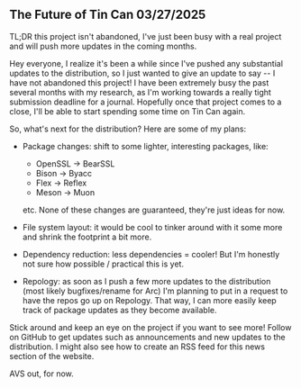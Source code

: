 The Future of Tin Can                                                 03/27/2025
--------------------------------------------------------------------------------

TL;DR this project isn't abandoned, I've just been busy with a real project and
will push more updates in the coming months.

Hey everyone, I realize it's been a while since I've pushed any substantial
updates to the distribution, so I just wanted to give an update to say -- I have
not abandoned this project! I have been extremely busy the past several months
with my research, as I'm working towards a really tight submission deadline for
a journal. Hopefully once that project comes to a close, I'll be able to start
spending some time on Tin Can again.

So, what's next for the distribution? Here are some of my plans:

  - Package changes: shift to some lighter, interesting packages, like:
      - OpenSSL -> BearSSL
      - Bison -> Byacc
      - Flex -> Reflex
      - Meson -> Muon

    etc. None of these changes are guaranteed, they're just ideas for now.

  - File system layout: it would be cool to tinker around with it some more and
    shrink the footprint a bit more.

  - Dependency reduction: less dependencies = cooler! But I'm honestly not sure
    how possible / practical this is yet.

  - Repology: as soon as I push a few more updates to the distribution (most
    likely bugfixes/rename for Arc) I'm planning to put in a request to have the
    repos go up on Repology. That way, I can more easily keep track of package
    updates as they become available.

Stick around and keep an eye on the project if you want to see more! Follow on
GitHub to get updates such as announcements and new updates to the distribution.
I might also see how to create an RSS feed for this news section of the website.

AVS out, for now.
